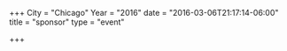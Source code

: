 +++
City = "Chicago"
Year = "2016"
date = "2016-03-06T21:17:14-06:00"
title = "sponsor"
type = "event"

+++
